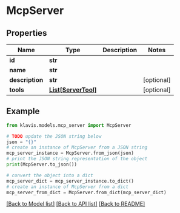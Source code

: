 # McpServer


## Properties

Name | Type | Description | Notes
------------ | ------------- | ------------- | -------------
**id** | **str** |  | 
**name** | **str** |  | 
**description** | **str** |  | [optional] 
**tools** | [**List[ServerTool]**](ServerTool.md) |  | [optional] 

## Example

```python
from klavis.models.mcp_server import McpServer

# TODO update the JSON string below
json = "{}"
# create an instance of McpServer from a JSON string
mcp_server_instance = McpServer.from_json(json)
# print the JSON string representation of the object
print(McpServer.to_json())

# convert the object into a dict
mcp_server_dict = mcp_server_instance.to_dict()
# create an instance of McpServer from a dict
mcp_server_from_dict = McpServer.from_dict(mcp_server_dict)
```
[[Back to Model list]](../README.md#documentation-for-models) [[Back to API list]](../README.md#documentation-for-api-endpoints) [[Back to README]](../README.md)


